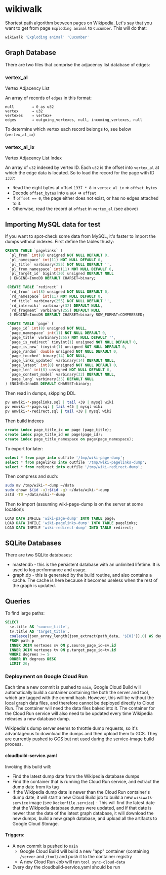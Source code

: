 # wikiwalk

Shortest path algorithm between pages on Wikipedia. Let's say that you want to get from page `Exploding animal` to `Cucumber`. This will do that:

```sh
wikiwalk 'Exploding animal' 'Cucumber'
```

## Graph Database

There are two files that comprise the adjacency list database of edges:

### vertex_al

Vertex Adjacency List

An array of records of `edges` in this format:

```none
null        ⇒ 0 as u32
vertex      ⇒ u32
vertexes    ⇒ vertex+
edges       ⇒ outgoing_vertexes, null, incoming_vertexes, null
```

To determine which vertex each record belongs to, see below (`vertex_al_ix`)

### vertex_al_ix

Vertex Adjacency List Index

An array of `u32` indexed by vertex ID. Each `u32` is the offset into `vertex_al` at which the edge data is located. So to load the record for the page with ID `1337`:

* Read the eight bytes at offset `1337 * 8` in `vertex_al_ix` ⇒ `offset_bytes`
* Decode `offset_bytes` into a `u64` ⇒ `offset`
* If `offset == 0`, the page either does not exist, or has no edges attached to it.
* Otherwise, read the record at `offset` in `vertex_al` (see above)

## Importing MySQL data for test

If you want to spot-check some data from MySQL, it's faster to import the dumps without indexes. First define the tables thusly:

```sql
CREATE TABLE `pagelinks` (
  `pl_from` int(8) unsigned NOT NULL DEFAULT 0,
  `pl_namespace` int(11) NOT NULL DEFAULT 0,
  `pl_title` varbinary(255) NOT NULL DEFAULT '',
  `pl_from_namespace` int(11) NOT NULL DEFAULT 0,
  `pl_target_id` bigint(20) unsigned DEFAULT NULL
  ) ENGINE=InnoDB DEFAULT CHARSET=binary;

 CREATE TABLE `redirect` (
  `rd_from` int(8) unsigned NOT NULL DEFAULT 0,
  `rd_namespace` int(11) NOT NULL DEFAULT 0,
  `rd_title` varbinary(255) NOT NULL DEFAULT '',
  `rd_interwiki` varbinary(32) DEFAULT NULL,
  `rd_fragment` varbinary(255) DEFAULT NULL
  ) ENGINE=InnoDB DEFAULT CHARSET=binary ROW_FORMAT=COMPRESSED;

 CREATE TABLE `page` (
  `page_id` int(8) unsigned NOT NULL,
  `page_namespace` int(11) NOT NULL DEFAULT 0,
  `page_title` varbinary(255) NOT NULL DEFAULT '',
  `page_is_redirect` tinyint(1) unsigned NOT NULL DEFAULT 0,
  `page_is_new` tinyint(1) unsigned NOT NULL DEFAULT 0,
  `page_random` double unsigned NOT NULL DEFAULT 0,
  `page_touched` binary(14) NOT NULL,
  `page_links_updated` varbinary(14) DEFAULT NULL,
  `page_latest` int(8) unsigned NOT NULL DEFAULT 0,
  `page_len` int(8) unsigned NOT NULL DEFAULT 0,
  `page_content_model` varbinary(32) DEFAULT NULL,
  `page_lang` varbinary(35) DEFAULT NULL
) ENGINE=InnoDB DEFAULT CHARSET=binary;
```

Then read in dumps, skipping DDL

```sh
pv enwiki-*-pagelinks.sql | tail +39 | mysql wiki
pv enwiki-*-page.sql | tail +45 | mysql wiki
pv enwiki-*-redirect.sql | tail +38 | mysql wiki
```

Then build indexes

```sql
create index page_title_ix on page (page_title);
create index page_title_id on page(page_id);
create index page_title_namespace on page(page_namespace);
```

To export for later:

```sql
select * from page into outfile '/tmp/wiki-page-dump';
select * from pagelinks into outfile '/tmp/wiki-pagelinks-dump';
select * from redirect into outfile '/tmp/wiki-redirect-dump';
```

Then compress and such:

```sh
sudo mv /tmp/wiki-*-dump ~/data
sudo chown $(id -u):$(id -g) ~/data/wiki-*-dump
zstd -T0 ~/data/wiki-*-dump
```

Then to import (assuming wiki-page-dump is on the server at some location):

```sql
LOAD DATA INFILE 'wiki-page-dump' INTO TABLE page;
LOAD DATA INFILE 'wiki-pagelinks-dump' INTO TABLE pagelinks;
LOAD DATA INFILE 'wiki-redirect-dump' INTO TABLE redirect;
```

## SQLite Databases

There are two SQLite databases:

* master.db - this is the persistent database with an unlimited
  lifetime. It is used to log performance and usage.
* graph.db - this is generated by the build routine, and also contains
  a cache. The cache is here because it becomes useless when the rest
  of the graph is updated.

## Queries

To find large paths:

``` sql
SELECT
  sv.title AS 'source_title',
  tv.title AS 'target_title',
  coalesce(json_array_length(json_extract(path_data, '$[0]')),0) AS degrees
  FROM path p
  INNER JOIN vertexes sv ON p.source_page_id=sv.id
  INNER JOIN vertexes tv ON p.target_page_id=tv.id
  WHERE degrees >= 5
  ORDER BY degrees DESC
  LIMIT 20;
```

### Deployment on Google Cloud Run

Each time a new commit is pushed to `main`, Google Cloud Build will automatically build a container containing the both the server and tool, which are tagged with the commit hash. However, this will be without the local graph data files, and therefore cannot be deployed directly to Cloud Run. The container will need the data files baked into it. The container for the Cloud Run service will also need to be updated every time Wikipedia releases a new database dump.

Wikipedia's dump server seems to throttle dump requests, so it's advantageous to download the dumps and then upload them to GCS. They are currently pushed to GCS but not used during the service-image build process.

#### cloudbuild-service.yaml

Invoking this build will:

* Find the latest dump date from the Wikipedia database dumps
* Find the container that is running the Cloud Run service, and extract the dump date from its tag
* If the Wikipedia dump date is newer than the Cloud Run container's dump date, it will start a new Cloud Build job to build a new `wikiwalk-service` image (see `Dockerfile.service`) - This will find the latest date that the Wikipedia database dumps were updated, and if that date is newer than the date of the latest graph database, it will download the new dumps, build a new graph database, and upload all the artifacts to Google Cloud Storage.


#### Triggers:

* A new commit is pushed to `main`
  * Google Cloud Build will build a new "app" container (containing `/server` and `/tool`) and push it to the container registry
  * A new Cloud Run Job will run `tool sync-cloud-data`
* Every day the cloudbuild-service.yaml should be run
